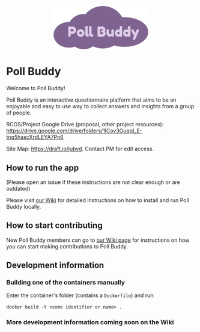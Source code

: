 <p align="center">
  <img src="https://github.com/PollBuddy/Resources/raw/main/Branding/Poll%20Buddy%20Logo.png" width="50%" title="Poll Buddy Logo">
</p>

# Poll Buddy
Welcome to Poll Buddy!

Poll Buddy is an interactive questionnaire platform that aims to be an enjoyable and easy to use way to collect answers and insights from a group of people.

RCOS/Project Google Drive (proposal, other project resources): https://drive.google.com/drive/folders/1lCov3Guqql_E-tnq5hascXrdLEYA7Pn6

Site Map: https://draft.io/jubvd. Contact PM for edit access.


## How to run the app

(Please open an issue if these instructions are not clear enough or are outdated)

Please visit [our Wiki](https://github.com/PollBuddy/PollBuddy/wiki/Installation-Instructions) for detailed instructions on how to install and run Poll Buddy locally.

## How to start contributing
New Poll Buddy members can go to [our Wiki page](https://github.com/PollBuddy/PollBuddy/wiki/Contribution-Guide) for instructions on how you can start making contributions to Poll Buddy.


## Development information

### Building one of the containers manually
Enter the container's folder (contains a `Dockerfile`) and run:
```
docker build -t <some identifier or name> .
```

### More development information coming soon on the Wiki
